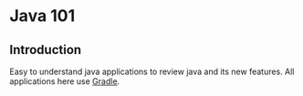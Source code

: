 # Java 101

## Introduction

Easy to understand java applications to review java and its new features.
All applications here use [Gradle](https://gradle.org/).
